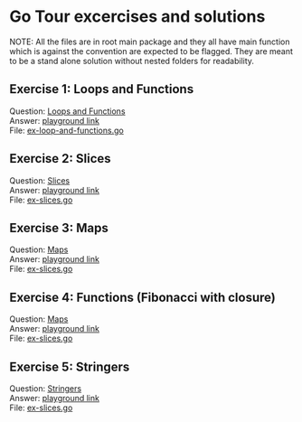 # Go Tour excercises and solutions

NOTE: All the files are in root main package and they all have main 
  function which is against the convention are expected to be flagged.
  They are meant to be a stand alone solution without nested folders for readability.

## Exercise 1: Loops and Functions

 Question: [Loops and Functions](https://go.dev/tour/flowcontrol/8) \
 Answer: [playground link](https://go.dev/play/p/T7gr6nk1kMs) \
 File: [ex-loop-and-functions.go](./ex-loop-and-functions.go)

## Exercise 2: Slices

 Question: [Slices](https://go.dev/tour/moretypes/18) \
 Answer: [playground link](https://go.dev/play/p/5-W7OWp0sjy) \
 File: [ex-slices.go](./ex-slices.go)

## Exercise 3: Maps

 Question: [Maps](https://go.dev/tour/moretypes/23) \
 Answer: [playground link](https://go.dev/play/p/tAyIWQvrPHc) \
 File: [ex-slices.go](./ex-maps.go)

## Exercise 4: Functions (Fibonacci with closure)

 Question: [Maps](https://go.dev/tour/moretypes/26) \
 Answer: [playground link](https://go.dev/play/p/OumRPj984Dx) \
 File: [ex-slices.go](./ex-function-fib-closure.go)

## Exercise 5: Stringers

 Question: [Stringers](https://go.dev/tour/methods/18) \
 Answer: [playground link](https://go.dev/play/p/nOSj-EyXuyf) \
 File: [ex-slices.go](./ex-stringers.go)
